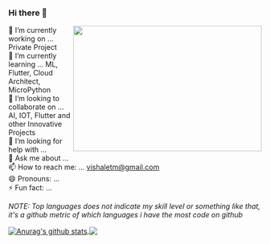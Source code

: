 ### Hi there 👋

<img align="right" height="250" width="375" alt="" src="https://raw.githubusercontent.com/iampavangandhi/iampavangandhi/master/gifs/coder.gif" />


🔭 I’m currently working on ... Private Project <br />
🌱 I’m currently learning ... ML, Flutter, Cloud Architect, MicroPython <br />
👯 I’m looking to collaborate on ... AI, IOT, Flutter and other Innovative Projects <br />
🤔 I’m looking for help with ... <br />
💬 Ask me about ... <br />
📫 How to reach me: ... vishaletm@gmail.com <br />
😄 Pronouns: ... <br />
⚡ Fun fact: ... <br />

*NOTE: Top languages does not indicate my skill level or something like that, it's a github metric of which languages i have the most code on github*


<a href="#">
  <img align="center" src="https://github-readme-stats.vercel.app/api?username=vishaletm&show_icons=true&include_all_commits=true&theme=material-palenight" alt="Anurag's github stats" />
</a>
<a href="#">
  <!-- Change the `github-readme-stats.anuraghazra1.vercel.app` to `github-readme-stats.vercel.app`  -->
  <img align="center" src="https://github-readme-stats.vercel.app/api/top-langs/?username=vishaletm&layout=compact&theme=material-palenight" />
</a>


